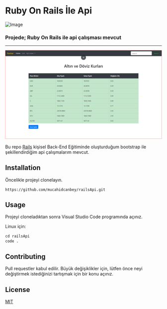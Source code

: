 # Ruby On Rails İle Api 

![Image](https://upload.wikimedia.org/wikipedia/commons/thumb/6/62/Ruby_On_Rails_Logo.svg/222px-Ruby_On_Rails_Logo.svg.png?20170116014735) 


### Projede; Ruby On Rails ile api çalışması mevcut 

---

![Image](app/assets/images/doviz.png)

Bu repo [Rails](https://rubyonrails.org/) kişisel  Back-End Eğitiminde oluşturduğum bootstrap ile şekillendirdiğim api çalışmalarım mevcut.

## Installation

Öncelikle projeyi clonelayın.

```
https://github.com/mucahidcanbey/railsApi.git
```

## Usage
Projeyi cloneladıktan sonra Visual Studio Code programında açınız.

Linux için:
```
cd railsApi
code .
```
## Contributing
Pull requestler kabul edilir. Büyük değişiklikler için, lütfen önce neyi değiştirmek istediğinizi tartışmak için bir konu açınız.

## License
[MIT](https://choosealicense.com/licenses/mit/)

